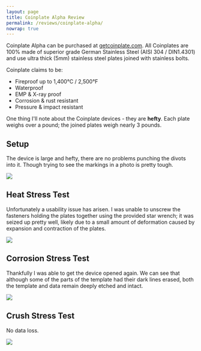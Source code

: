 ```yaml
---
layout: page
title: Coinplate Alpha Review
permalink: /reviews/coinplate-alpha/
nowrap: true
---
```

Coinplate Alpha can be purchased at <a href="https://getcoinplate.com/">getcoinplate.com</a>. All Coinplates are 100% made of superior grade German Stainless Steel (AISI 304 / DIN1.4301) and use ultra thick (5mm) stainless steel plates joined with stainless bolts.

Coinplate claims to be:

<ul>
	<li>Fireproof up to 1,400°C / 2,500°F</li>
	<li>Waterproof</li>
	<li>EMP & X-ray proof</li>
	<li>Corrosion & rust resistant</li>
	<li>Pressure & impact resistant</li>
</ul>

One thing I'll note about the Coinplate devices - they are <strong>hefty</strong>. Each plate weighs over a pound; the joined plates weigh nearly 3 pounds.

## Setup

The device is large and hefty, there are no problems punching the divots into it. Though trying to see the markings in a photo is pretty tough.

<img src="../../img/devices/coinplate_alpha_new.jpeg" />

## Heat Stress Test

Unfortunately a usability issue has arisen. I was unable to unscrew the fasteners holding the plates together using the provided star wrench; it was seized up pretty well, likely due to a small amount of deformation caused by expansion and contraction of the plates.

<img src="../../img/devices/coinplate_alpha_heat.jpeg" />

## Corrosion Stress Test

Thankfully I was able to get the device opened again. We can see that although some of the parts of the template had their dark lines erased, both the template and data remain deeply etched and intact.

<img src="../../img/devices/coinplate_alpha_acid.jpeg" />

## Crush Stress Test

No data loss.

<img src="../../img/devices/coinplate_alpha_crush.jpeg" />
